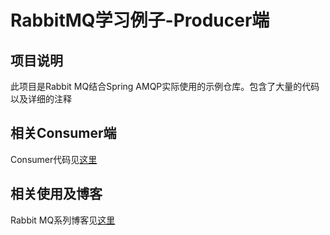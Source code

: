 # RabbitMQ学习例子-Producer端
## 项目说明
此项目是Rabbit MQ结合Spring AMQP实际使用的示例仓库。包含了大量的代码以及详细的注释
## 相关Consumer端
Consumer代码见[这里](https://github.com/jacksparrow414/consumer-demo)
## 相关使用及博客
Rabbit MQ系列博客见[这里](https://blog.csdn.net/dghkgjlh/article/details/111462964)


